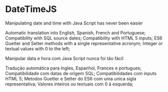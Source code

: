# DateTimeJS
Manipulating date and time with Java Script has never been easier

Automatic translation into English, Spanish, French and Portuguese;
Compatibility with SQL source dates;
Compatibility with HTML 5 inputs;
ES6 Guetter and Setter methods with a single representative acronym;
Integer or textual values with 0 to the left;


Manipular data e hora com Java Script nunca foi tão fácil

Tradução automática para Ingles, Espanhol, Frances e portugues;
Compatibilidade com datas de origem SQL;
Compatibilidades com inputs HTML 5;
Metodos Guetter e Setter do ES6 com uma unica sigla representativa;
Valores inteiros ou textuais com 0 à esquerda;
